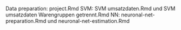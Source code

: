 Data preparation: project.Rmd
SVM: SVM umsatzdaten.Rmd und  SVM umsatzdaten Warengruppen getrennt.Rmd
NN: neuronal-net-preparation.Rmd und neuronal-net-estimation.Rmd
